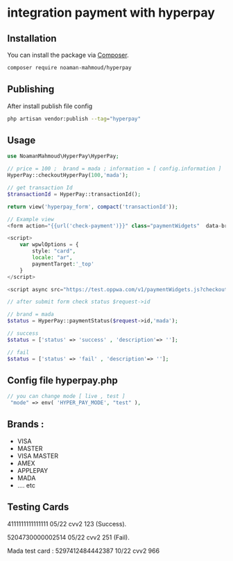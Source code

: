 # integration payment with hyperpay

## Installation

You can install the package via [Composer](https://getcomposer.org).

```bash
composer require noaman-mahmoud/hyperpay
```
## Publishing

After install publish file config

```bash
php artisan vendor:publish --tag="hyperpay"
```

## Usage

```php
use NoamanMahmoud\HyperPay\HyperPay;

// price = 100 ;  brand = mada ; information = [ config.information ] 
HyperPay::checkoutHyperPay(100,'mada');  

// get transaction Id
$transactionId = HyperPay::transactionId();

return view('hyperpay_form', compact('transactionId'));

// Example view 
<form action="{{url('check-payment')}}" class="paymentWidgets"  data-brands="MADA"></form>

<script>
    var wpwlOptions = {
        style: "card",
        locale: "ar",
        paymentTarget:'_top'
    }
</script>

<script async src="https://test.oppwa.com/v1/paymentWidgets.js?checkoutId={{$transactionId}}"></script>

// after submit form check status $request->id

// brand = mada
$status = HyperPay::paymentStatus($request->id,'mada');

// success
$status = ['status' => 'success' , 'description'=> ''];

// fail
$status = ['status' => 'fail' , 'description'=> ''];

```

## Config file hyperpay.php 

```php
// you can change mode [ live , test ]  
 "mode" => env( 'HYPER_PAY_MODE', "test" ),
```

## Brands :
- VISA
- MASTER
- VISA MASTER 
- AMEX
- APPLEPAY
- MADA
- .... etc

## Testing Cards

4111111111111111 05/22 cvv2 123 (Success).

5204730000002514 05/22 cvv2 251 (Fail).

Mada test card :
5297412484442387 10/22 cvv2 966




